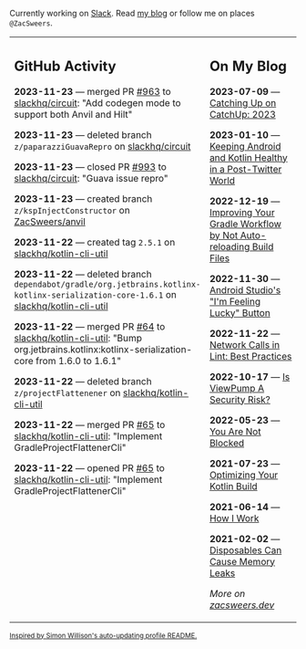 Currently working on [Slack](https://slack.com/). Read [my blog](https://zacsweers.dev/) or follow me on places `@ZacSweers`.

<table><tr><td valign="top" width="60%">

## GitHub Activity
<!-- githubActivity starts -->
**2023-11-23** — merged PR [#963](https://github.com/slackhq/circuit/pull/963) to [slackhq/circuit](https://github.com/slackhq/circuit): "Add codegen mode to support both Anvil and Hilt"

**2023-11-23** — deleted branch `z/paparazziGuavaRepro` on [slackhq/circuit](https://github.com/slackhq/circuit)

**2023-11-23** — closed PR [#993](https://github.com/slackhq/circuit/pull/993) to [slackhq/circuit](https://github.com/slackhq/circuit): "Guava issue repro"

**2023-11-23** — created branch `z/kspInjectConstructor` on [ZacSweers/anvil](https://github.com/ZacSweers/anvil)

**2023-11-22** — created tag `2.5.1` on [slackhq/kotlin-cli-util](https://github.com/slackhq/kotlin-cli-util)

**2023-11-22** — deleted branch `dependabot/gradle/org.jetbrains.kotlinx-kotlinx-serialization-core-1.6.1` on [slackhq/kotlin-cli-util](https://github.com/slackhq/kotlin-cli-util)

**2023-11-22** — merged PR [#64](https://github.com/slackhq/kotlin-cli-util/pull/64) to [slackhq/kotlin-cli-util](https://github.com/slackhq/kotlin-cli-util): "Bump org.jetbrains.kotlinx:kotlinx-serialization-core from 1.6.0 to 1.6.1"

**2023-11-22** — deleted branch `z/projectFlattenener` on [slackhq/kotlin-cli-util](https://github.com/slackhq/kotlin-cli-util)

**2023-11-22** — merged PR [#65](https://github.com/slackhq/kotlin-cli-util/pull/65) to [slackhq/kotlin-cli-util](https://github.com/slackhq/kotlin-cli-util): "Implement GradleProjectFlattenerCli"

**2023-11-22** — opened PR [#65](https://github.com/slackhq/kotlin-cli-util/pull/65) to [slackhq/kotlin-cli-util](https://github.com/slackhq/kotlin-cli-util): "Implement GradleProjectFlattenerCli"
<!-- githubActivity ends -->
</td><td valign="top" width="40%">

## On My Blog
<!-- blog starts -->
**2023-07-09** — [Catching Up on CatchUp: 2023](https://www.zacsweers.dev/catching-up-on-catchup-2023/)

**2023-01-10** — [Keeping Android and Kotlin Healthy in a Post-Twitter World](https://www.zacsweers.dev/keeping-android-healthy/)

**2022-12-19** — [Improving Your Gradle Workflow by Not Auto-reloading Build Files](https://www.zacsweers.dev/improving-your-workflow-by-not-auto-reloading-build-files/)

**2022-11-30** — [Android Studio's "I'm Feeling Lucky" Button](https://www.zacsweers.dev/android-studios-im-feeling-lucky-button/)

**2022-11-22** — [Network Calls in Lint: Best Practices](https://www.zacsweers.dev/network-calls-in-lint-best-practices/)

**2022-10-17** — [Is ViewPump A Security Risk?](https://www.zacsweers.dev/is-viewpump-a-security-risk/)

**2022-05-23** — [You Are Not Blocked](https://www.zacsweers.dev/you-are-not-blocked/)

**2021-07-23** — [Optimizing Your Kotlin Build](https://www.zacsweers.dev/optimizing-your-kotlin-build/)

**2021-06-14** — [How I Work](https://www.zacsweers.dev/how-i-work/)

**2021-02-02** — [Disposables Can Cause Memory Leaks](https://www.zacsweers.dev/disposables-can-cause-memory-leaks/)
<!-- blog ends -->
_More on [zacsweers.dev](https://zacsweers.dev/)_
</td></tr></table>

<sub><a href="https://simonwillison.net/2020/Jul/10/self-updating-profile-readme/">Inspired by Simon Willison's auto-updating profile README.</a></sub>